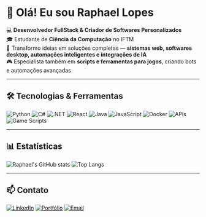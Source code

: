 # 👋 Olá! Eu sou Raphael Lopes  

💻 **Desenvolvedor FullStack & Criador de Softwares Personalizados**  
🎓 Estudante de **Ciência da Computação** no IFTM  
🚀 Transformo ideias em soluções completas — **sistemas web, softwares desktop, automações inteligentes e integrações de IA**  
🎮 Especialista também em **scripts e ferramentas para jogos**, criando bots e automações avançadas  

---

## 🛠️ Tecnologias & Ferramentas  

![Python](https://img.shields.io/badge/-Python-3776AB?logo=python&logoColor=white&style=for-the-badge)
![C#](https://img.shields.io/badge/-C%23-239120?logo=c-sharp&logoColor=white&style=for-the-badge)
![.NET](https://img.shields.io/badge/-.NET-512BD4?logo=dotnet&logoColor=white&style=for-the-badge)
![React](https://img.shields.io/badge/-React-61DAFB?logo=react&logoColor=black&style=for-the-badge)
![Java](https://img.shields.io/badge/-Java-007396?logo=java&logoColor=white&style=for-the-badge)
![JavaScript](https://img.shields.io/badge/-JavaScript-F7DF1E?logo=javascript&logoColor=black&style=for-the-badge)
![Docker](https://img.shields.io/badge/-Docker-2496ED?logo=docker&logoColor=white&style=for-the-badge)
![APIs](https://img.shields.io/badge/-APIs-005571?logo=api&logoColor=white&style=for-the-badge)
![Game Scripts](https://img.shields.io/badge/-Game%20Scripts-FF4500?logo=joystick&logoColor=white&style=for-the-badge)

---

## 📊 Estatísticas  

![Raphael's GitHub stats](https://github-readme-stats.vercel.app/api?username=Raphaellopes-dev&show_icons=true&theme=radical)
![Top Langs](https://github-readme-stats.vercel.app/api/top-langs/?username=Raphaellopes-dev&layout=compact&theme=radical)

---

## 📫 Contato  

[![LinkedIn](https://img.shields.io/badge/-LinkedIn-0A66C2?logo=linkedin&logoColor=white&style=for-the-badge)](https://www.linkedin.com/in/raphael-lopes-4236a226a/)
[![Portfólio](https://img.shields.io/badge/-Portf%C3%B3lio-24292F?logo=githubpages&logoColor=white&style=for-the-badge)](https://raphaellopes-dev.github.io)
[![Email](https://img.shields.io/badge/-Email-D14836?logo=gmail&logoColor=white&style=for-the-badge)](mailto:rapha1.dev@gmail.com)
